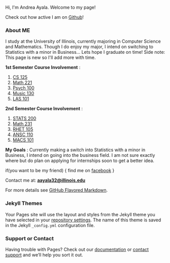 Hi, I'm Andrea Ayala. Welcome to my page!

Check out how active I am on [Github](https://github.com/aayala32)! 

### About ME

I study at the University of Illinois, currently majoring in Computer Science and Mathematics. Though I do enjoy my major, I intend on switching to Statistics with a minor in Business... Lets hope I graduate on time! Side note: This page is new so I'll add more with time.

**1st Semester Course Involvement** 
:
1. [CS 125](https://cs125.cs.illinois.edu/) 
2. [Math 221](https://math.illinois.edu/resources/department-resources/syllabus-math-221) 
3. [Psych 100](https://courses.illinois.edu/search/schedule/2013/summer/PSYC/100)
4. [Music 130](https://courses.illinois.edu/search/schedule/2015/summer/MUS/130) 
5. [LAS 101](http://www.las.illinois.edu/students/lifecareerdesign/classes/las101/)   

**2nd Semester Course Involvement**
:
1. [STATS 200](http://catalog.illinois.edu/courses-of-instruction/stat/)
2. [Math 231](https://math.illinois.edu/resources/department-resources/syllabus-math-231)
3. [RHET 105](https://courses.illinois.edu/search/schedule/2017/spring/RHET/105?sess=)
4. [ANSC 110](http://catalog.illinois.edu/courses-of-instruction/ansc/)
5. [MACS 101](http://catalog.illinois.edu/courses-of-instruction/macs/)

**My Goals**
:
Currently making a switch into Statistics with a minor in Business, I intend on going into the business field. I am not sure exactly where but do plan on applying for internships soon to get a better idea. 

if(you want to be my friend) {
find me on [facebook](https://www.facebook.com/andreagugu.ayala)
}

Contact me at: **aayala32@illinois.edu**

For more details see [GitHub Flavored Markdown](https://guides.github.com/features/mastering-markdown/).

### Jekyll Themes

Your Pages site will use the layout and styles from the Jekyll theme you have selected in your [repository settings](https://github.com/aayala32/aayala32.github.io/settings). The name of this theme is saved in the Jekyll `_config.yml` configuration file.

### Support or Contact

Having trouble with Pages? Check out our [documentation](https://help.github.com/categories/github-pages-basics/) or [contact support](https://github.com/contact) and we’ll help you sort it out.
